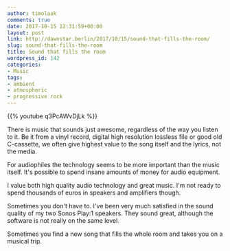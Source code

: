 ```yaml
---
author: timolaak
comments: true
date: 2017-10-15 12:31:59+00:00
layout: post
link: http://dawnstar.berlin/2017/10/15/sound-that-fills-the-room/
slug: sound-that-fills-the-room
title: Sound that fills the room
wordpress_id: 142
categories:
- Music
tags:
- ambient
- atmospheric
- progressive rock
---
```


{{% youtube q3PcAWvDjLk %}}

There is music that sounds just awesome, regardless of the way you listen to it. Be it from a vinyl record, digital high resolution lossless file or good old C-cassette, we often give highest value to the song itself and the lyrics, not the media.

For audiophiles the technology seems to be more important than the music itself. It's possible to spend insane amounts of money for audio equipment.

I value both high quality audio technology and great music. I'm not ready to spend thousands of euros in speakers and amplifiers though.

Sometimes you don't have to. I've been very much satisfied in the sound quality of my two Sonos Play:1 speakers. They sound great, although the software is not really on the same level.

Sometimes you find a new song that fills the whole room and takes you on a musical trip.


